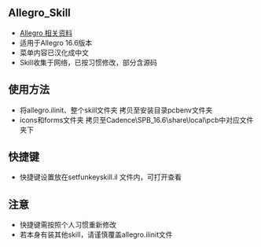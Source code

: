 ## Allegro_Skill
* [Allegro 相关资料](https://github.com/lukeli17/Allegro_Skill_ziliao)
* 适用于Allegro 16.6版本
* 菜单内容已汉化成中文
* Skill收集于网络，已按习惯修改，部分含源码
## 使用方法
* 将allegro.ilinit、整个skill文件夹 拷贝至安装目录pcbenv文件夹
* icons和forms文件夹 拷贝至Cadence\SPB_16.6\share\local\pcb中对应文件夹下
## 快捷键
* 快捷键设置放在setfunkeyskill.il 文件内，可打开查看
## 注意
* 快捷键需按照个人习惯重新修改
* 若本身有装其他skill，请谨慎覆盖allegro.ilinit文件
